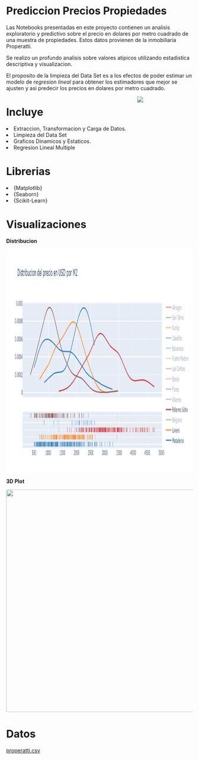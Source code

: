 # Prediccion Precios Propiedades


Las Notebooks presentadas en este proyecto contienen un analisis exploratorio y predictivo sobre el precio en dolares por metro cuadrado de una muestra de propiedades. Estos datos provienen de la inmobiliaria Properatti.

Se realizo un profundo analisis sobre valores atipicos utilizando estadistica descriptiva y visualizacion.

El proposito de la limpieza del Data Set es a los efectos de poder estimar un modelo de *regresion lineal* para obtener los estimadores que mejor se ajusten y asi predecir los precios en dolares por metro cuadrado.



<p>
<a href="https://scikit-learn.org/stable/" rel="nofollow"><img src="https://e7.pngegg.com/pngimages/905/45/png-clipart-scikit-learn-python-scikit-logo-brand-learning-text-computer.png" align="right" width="150" style="max-width: 100%;"></a>
</p>




# Incluye

<ui>

<li>
Extraccion, Transformacion y Carga de Datos.
</li>

<li>
Limpieza del Data Set
</li>

<li>
Graficos Dinamicos y Estaticos.
</li>

<li>
Regresion Lineal Multiple
</li>

</ui>




# Librerias

<ui>

<li>
{Matplotlib}
</li>

<li>
{Seaborn}
</li>

<li>
{Scikit-Learn}
</li>


</ui>

# Visualizaciones

**Distribucion**

<p align="center">
  <img 
    width="800"
    height="600"
    src="Img/distr.png"
  >
</p>

**3D Plot**

<p align="center">
  <img 
    width="800"
    height="600"
    src="Img/plot3d.gif"
  >
</p>





# Datos


[properatti.csv](https://drive.google.com/file/d/1q25gqE943_Rhq9ejUrAVQSC-m3-O6XGF/view?usp=sharing)

